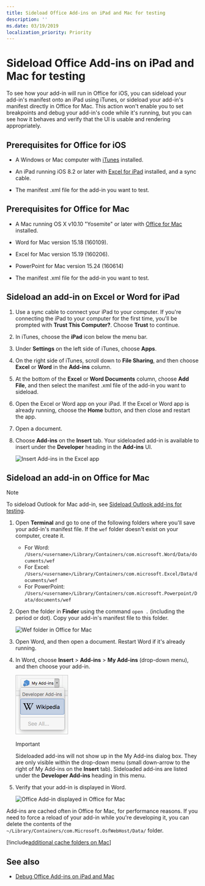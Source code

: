 ```yaml
---
title: Sideload Office Add-ins on iPad and Mac for testing
description: ''
ms.date: 03/19/2019
localization_priority: Priority
---
```


# Sideload Office Add-ins on iPad and Mac for testing

To see how your add-in will run in Office for iOS, you can sideload your add-in's manifest onto an iPad using iTunes, or sideload your add-in's manifest directly in Office for Mac. This action won't enable you to set breakpoints and debug your add-in's code while it's running, but you can see how it behaves and verify that the UI is usable and rendering appropriately. 

## Prerequisites for Office for iOS

- A Windows or Mac computer with [iTunes](https://www.apple.com/itunes/download/) installed.
    
- An iPad running iOS 8.2 or later with [Excel for iPad](https://itunes.apple.com/us/app/microsoft-excel/id586683407?mt=8) installed, and a sync cable.
    
- The manifest .xml file for the add-in you want to test.
    

## Prerequisites for Office for Mac

- A Mac running OS X v10.10 "Yosemite" or later with [Office for Mac](https://products.office.com/buy/compare-microsoft-office-products?tab=omac) installed.
    
- Word for Mac version 15.18 (160109).
   
- Excel for Mac version 15.19 (160206).

- PowerPoint for Mac version 15.24 (160614)
    
- The manifest .xml file for the add-in you want to test.
    

## Sideload an add-in on Excel or Word for iPad

1. Use a sync cable to connect your iPad to your computer. If you're connecting the iPad to your computer for the first time, you'll be prompted with  **Trust This Computer?**. Choose **Trust** to continue.

2. In iTunes, choose the  **iPad** icon below the menu bar.

3. Under  **Settings** on the left side of iTunes, choose **Apps**.

4. On the right side of iTunes, scroll down to  **File Sharing**, and then choose  **Excel** or **Word** in the **Add-ins** column.

5. At the bottom of the  **Excel** or **Word Documents** column, choose **Add File**, and then select the manifest .xml file of the add-in you want to sideload. 
    
6. Open the Excel or Word app on your iPad. If the Excel or Word app is already running, choose the  **Home** button, and then close and restart the app.
    
7. Open a document.
    
8. Choose  **Add-ins** on the **Insert** tab. Your sideloaded add-in is available to insert under the **Developer** heading in the **Add-ins** UI.
    
    ![Insert Add-ins in the Excel app](../images/excel-insert-add-in.png)


## Sideload an add-in on Office for Mac

> [!NOTE]
> To sideload Outlook for Mac add-in, see [Sideload Outlook add-ins for testing](/outlook/add-ins/sideload-outlook-add-ins-for-testing).

1. Open  **Terminal** and go to one of the following folders where you'll save your add-in's manifest file. If the `wef` folder doesn't exist on your computer, create it.
    
    - For Word:  `/Users/<username>/Library/Containers/com.microsoft.Word/Data/documents/wef`    
    - For Excel:  `/Users/<username>/Library/Containers/com.microsoft.Excel/Data/documents/wef`
    - For PowerPoint: `/Users/<username>/Library/Containers/com.microsoft.Powerpoint/Data/documents/wef`
    
2. Open the folder in  **Finder** using the command `open .` (including the period or dot). Copy your add-in's manifest file to this folder.
    
    ![Wef folder in Office for Mac](../images/all-my-files.png)

3. Open Word, and then open a document. Restart Word if it's already running.
    
4. In Word, choose  **Insert** > **Add-ins** > **My Add-ins** (drop-down menu), and then choose your add-in.
    
    ![My Add-ins in Office for Mac](../images/my-add-ins-wikipedia.png)

    > [!IMPORTANT]
    > Sideloaded add-ins will not show up in the My Add-ins dialog box. They are only visible within the drop-down menu (small down-arrow to the right of My Add-ins on the **Insert** tab). Sideloaded add-ins are listed under the **Developer Add-ins** heading in this menu. 
    
5. Verify that your add-in is displayed in Word.
    
    ![Office Add-in displayed in Office for Mac](../images/lorem-ipsum-wikipedia.png)
    
    
Add-ins are cached often in Office for Mac, for performance reasons. If you need to force a reload of your add-in while you're developing it, you can delete the contents of the `~/Library/Containers/com.Microsoft.OsfWebHost/Data/` folder. 
    
[!include[additional cache folders on Mac](../includes/mac-cache-folders.md)]

## See also

- [Debug Office Add-ins on iPad and Mac](debug-office-add-ins-on-ipad-and-mac.md)
